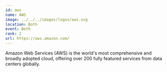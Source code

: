 ```yaml
---
id: aws
name: AWS
image: ../../../images/logos/aws.svg
location: Both
event: Both
rank: 2
url: https://aws.amazon.com/
---
```

Amazon Web Services (AWS) is the world's most comprehensive and broadly adopted cloud, offering over 200 fully featured services from data centers globally.
